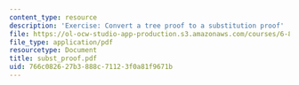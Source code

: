 ```yaml
---
content_type: resource
description: 'Exercise: Convert a tree proof to a substitution proof'
file: https://ol-ocw-studio-app-production.s3.amazonaws.com/courses/6-844-computability-theory-of-and-with-scheme-spring-2003/766c082627b3888c71123f0a81f9671b_subst_proof.pdf
file_type: application/pdf
resourcetype: Document
title: subst_proof.pdf
uid: 766c0826-27b3-888c-7112-3f0a81f9671b
---
```


